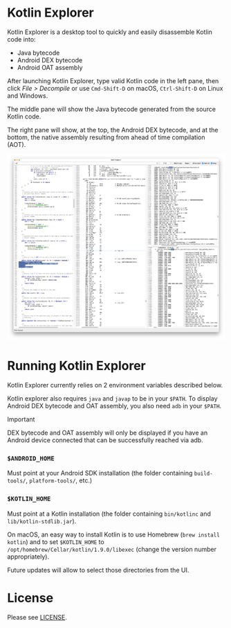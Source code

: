 # Kotlin Explorer

Kotlin Explorer is a desktop tool to quickly and easily disassemble Kotlin code into:
- Java bytecode
- Android DEX bytecode
- Android OAT assembly

After launching Kotlin Explorer, type valid Kotlin code in the left pane, then click
*File > Decompile* or use `Cmd-Shift-D` on macOS, `Ctrl-Shift-D` on Linux and Windows.

The middle pane will show the Java bytecode generated from the source Kotlin code.

The right pane will show, at the top, the Android DEX bytecode, and at the bottom,
the native assembly resulting from ahead of time compilation (AOT).

![./art/kotlin-explorer.png](./art/kotlin-explorer.png)

# Running Kotlin Explorer

Kotlin Explorer currently relies on 2 environment variables described below.

Kotlin explorer also requires `java` and `javap` to be in your `$PATH`. To display
Android DEX bytecode and OAT assembly, you also need `adb` in your `$PATH`.

> [!IMPORTANT]  
> DEX bytecode and OAT assembly will only be displayed if you have an Android
> device connected that can be successfully reached via adb.

### `$ANDROID_HOME`

Must point at your Android SDK installation (the folder containing `build-tools/`,
`platform-tools/`, etc.)

### `$KOTLIN_HOME`

Must point at a Kotlin installation (the folder containing `bin/kotlinc` and
`lib/kotlin-stdlib.jar`).

On macOS, an easy way to install Kotlin is to use Homebrew (`brew install kotlin`)
and to set `$KOTLIN_HOME` to `/opt/homebrew/Cellar/kotlin/1.9.0/libexec` (change
the version number appropriately).

Future updates will allow to select those directories from the UI. 

# License

Please see [LICENSE](./LICENSE).
